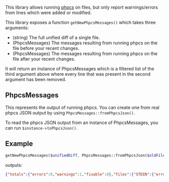 This library allows running [phpcs](https://github.com/squizlabs/PHP_CodeSniffer) on files, but only report warnings/errors from lines which were added or modified.

This library exposes a function `getNewPhpcsMessages()` which takes three arguments:

- (string) The full unified diff of a single file.
- (PhpcsMessages) The messages resulting from running phpcs on the file before your recent changes.
- (PhpcsMessages) The messages resulting from running phpcs on the file after your recent changes.

It will return an instance of PhpcsMessages which is a filtered list of the third argument above where every line that was present in the second argument has been removed.

## PhpcsMessages

This represents the output of running phpcs. You can create one from real phpcs JSON output by using `PhpcsMessages::fromPhpcsJson()`.

To read the phpcs JSON output from an instance of PhpcsMessages, you can run `$instance->toPhpcsJson()`.

## Example

```php
getNewPhpcsMessages($unifiedDiff, PhpcsMessages::fromPhpcsJson($oldFilePhpcsOutput), PhpcsMessages::fromPhpcsJson($newFilePhpcsOutput))->toPhpcsJson();
```

outputs:

```json
{"totals":{"errors":0,"warnings":1,"fixable":0},"files":{"STDIN":{"errors":0,"warnings":1,"messages":[{"line":20,"type":"WARNING","severity":5,"fixable":false,"column":5,"source":"ImportDetection.Imports.RequireImports.Import","message":"Found unused symbol Foobar."},{"line":21,"type":"WARNING","severity":5,"fixable":false,"column":5,"source":"ImportDetection.Imports.RequireImports.Import","message":"Found unused symbol Foobar."}]}}}
```
